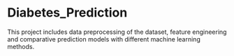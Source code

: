 # Diabetes_Prediction
This project includes data preprocessing of the dataset, feature engineering and comparative prediction models with different machine learning methods.
